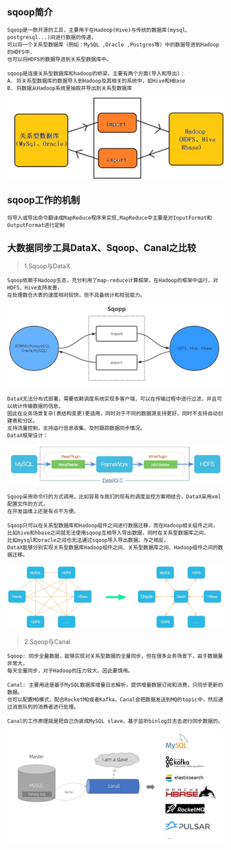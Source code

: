 ## sqoop简介 
    Sqoop是一款开源的工具，主要用于在Hadoop(Hive)与传统的数据库(mysql、postgresql...)间进行数据的传递，
    可以将一个关系型数据库（例如：MySQL ,Oracle ,Postgres等）中的数据导进到Hadoop的HDFS中，
    也可以将HDFS的数据导进到关系型数据库中。
    
    sqoop是连接关系型数据库和hadoop的桥梁，主要有两个方面(导入和导出)：
    A. 将关系型数据库的数据导入到Hadoop及其相关的系统中，如Hive和HBase
    B. 将数据从Hadoop系统里抽取并导出到关系型数据库
![Alt text](../doc/导入和导出.jpg)

## sqoop工作的机制
    将导入或导出命令翻译成MapReduce程序来实现,MapReduce中主要是对InputFormat和OutputFormat进行定制
    
## 大数据同步工具DataX、Sqoop、Canal之比较
> 1.Sqoop与DataX
    
    Sqoop依赖于Hadoop生态，充分利用了map-reduce计算框架，在Hadoop的框架中运行，对HDFS、Hive支持友善，
    在处理数仓大表的速度相对较快，但不具备统计和校验能力。
![Alt text](../doc/sqoop.jpg)

    DataX无法分布式部署，需要依赖调度系统实现多客户端，可以在传输过程中进行过滤，并且可以统计传输数据的信息，
    因此在业务场景复杂(表结构变更)更适用，同时对于不同的数据源支持更好，同时不支持自动创建表和分区。
    支持流量控制，支持运行信息收集，及时跟踪数据同步情况。
    DataX框架设计：
![Alt text](../doc/datax.jpg)

    Sqoop采用命令行的方式调用，比如容易与我们的现有的调度监控方案相结合，DataX采用xml配置文件的方式，
    在开发运维上还是有点不方便。
    
    Sqoop只可以在关系型数据库和Hadoop组件之间进行数据迁移，而在Hadoop相关组件之间，
    比如hive和hbase之间就无法使用sqoop互相导入导出数据，同时在关系型数据库之间，
    比如mysql和oracle之间也无法通过sqoop导入导出数据。与之相反，
    DataX能够分别实现关系型数据库Hadoop组件之间、关系型数据库之间、Hadoop组件之间的数据迁移。
![Alt text](../doc/datax2.jpg)

> 2.Sqoop与Canal

    Sqoop: 同步全量数据，能够实现对关系型数据的全量同步，但在很多业务场景下，由于数据量非常大，
    每天全量同步，对于Hadoop的压力较大，因此要慎用。
    
    Canal: 主要用途是基于MySQL数据库增量日志解析，提供增量数据订阅和消费，只同步更新的数据。
    也可以配置MQ模式，配合RocketMQ或者Kafka，Canal会把数据发送到MQ的topic中，然后通过消息队列的消费者进行处理。
    
    Canal的工作原理就是把自己伪装成MySQL slave，基于监听binlog日志去进行同步数据的。
![Alt text](../doc/canal.jpg)